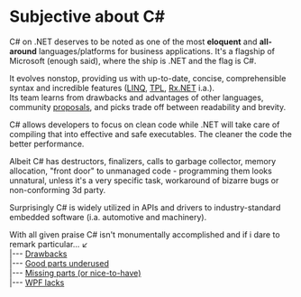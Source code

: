 # Subjective about C#

C# on .NET deserves to be noted as one of the most **eloquent** and **all-around** languages/platforms for business applications. It's a flagship of Microsoft (enough said), where the ship is .NET and the flag is C#.

It evolves nonstop, providing us with up-to-date, concise, comprehensible syntax and incredible features ([LINQ](https://stackoverflow.com/questions/2321724/where-can-i-get-a-good-concise-linq-cheatsheet), [TPL](https://docs.microsoft.com/en-us/dotnet/standard/parallel-programming/task-parallel-library-tpl), [Rx.NET](https://github.com/dotnet/reactive) i.a.).\
Its team learns from drawbacks and advantages of other languages, community [proposals](https://github.com/dotnet/csharplang/tree/main/proposals), and picks trade off between readability and brevity.
 
C# allows developers to focus on clean code while .NET will take care of compiling that into effective and safe executables. The cleaner the code the better performance.

Albeit C# has destructors, finalizers, calls to garbage collector, memory allocation, "front door" to unmanaged code  - programming them looks unnatural, unless it's a very specific task, workaround of bizarre bugs or non-conforming 3d party.

Surprisingly C# is widely utilized in APIs and drivers to industry-standard embedded software (i.a. automotive and machinery).

With all given praise C# isn't monumentally accomplished and if i dare to remark particular...&nbsp;:arrow_lower_left:\
|--- [Drawbacks](readme+/cs_drawbacks.md)\
|--- [Good parts underused](readme+/cs_underused-parts.md)\
|--- [Missing parts (or nice-to-have)](readme+/cs_lacks.md)\
|--- [WPF lacks](wpf/readme+/wpf_drawbacks.md)
